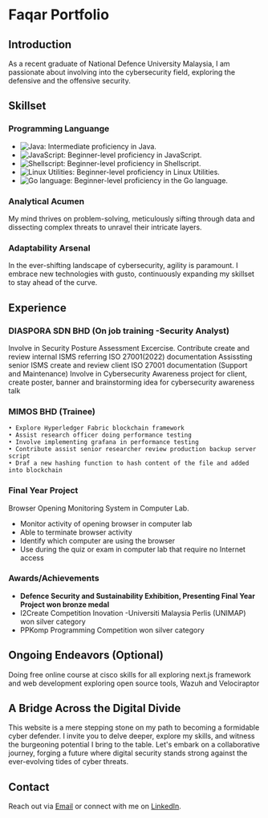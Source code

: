 # Faqar Portfolio

## Introduction
As a recent graduate of National Defence University Malaysia, I am passionate about involving into the cybersecurity field, exploring the defensive and the offensive security.

## Skillset
### Programming Languange
- ![Java](https://img.shields.io/badge/Java-Intermediate-orange): Intermediate proficiency in Java.
- ![JavaScript](https://img.shields.io/badge/JavaScript-Beginner-ADD8E6): Beginner-level proficiency in JavaScript.
- ![Shellscript](https://img.shields.io/badge/Shellscript-Beginner-ADD8E6): Beginner-level proficiency in Shellscript.
- ![Linux Utilities](https://img.shields.io/badge/Linux%20Utilities-Beginner-ADD8E6): Beginner-level proficiency in Linux Utilities.
- ![Go language](https://img.shields.io/badge/Go%20language-Beginner-ADD8E6): Beginner-level proficiency in the Go language.




### Analytical Acumen
My mind thrives on problem-solving, meticulously sifting through data and dissecting complex threats to unravel their intricate layers.


### Adaptability Arsenal
In the ever-shifting landscape of cybersecurity, agility is paramount. I embrace new technologies with gusto, continuously expanding my skillset to stay ahead of the curve.

## Experience
### DIASPORA SDN BHD (On job training -Security Analyst)
Involve in Security Posture Assessment Excercise.
Contribute create and review internal ISMS referring ISO 27001(2022) documentation
Assissting senior ISMS create and review client ISO 27001 documentation (Support and Maintenance)
Involve in Cybersecurity Awareness project for client, create poster, banner and brainstorming idea for cybersecurity awareness talk

### MIMOS BHD (Trainee)
	• Explore Hyperledger Fabric blockchain framework
	• Assist research officer doing performance testing
	• Involve implementing grafana in performance testing
	• Contribute assist senior researcher review production backup server script
	• Draf a new hashing function to hash content of the file and added into blockchain

### Final Year Project
Browser Opening Monitoring System in Computer Lab.
-   Monitor activity of opening browser in computer lab
-   Able to terminate browser activity
-   Identify which computer are using the browser
-   Use during the quiz or exam in computer lab that require no Internet access


### Awards/Achievements
-   **Defence Security and Sustainability Exhibition, Presenting Final Year Project won bronze medal**
-   I2Create Competition Inovation -Universiti Malaysia Perlis (UNIMAP) won silver category
-   PPKomp Programming Competition won silver category

## Ongoing Endeavors (Optional)
Doing free online course at cisco skills for all
exploring next.js framework and web development
exploring open source tools, Wazuh and Velociraptor

## A Bridge Across the Digital Divide
This website is a mere stepping stone on my path to becoming a formidable cyber defender. I invite you to delve deeper, explore my skills, and witness the burgeoning potential I bring to the table. Let's embark on a collaborative journey, forging a future where digital security stands strong against the ever-evolving tides of cyber threats.

## Contact
Reach out via [Email](mailto:MZULFA1212@gmail.com) or connect with me on [LinkedIn](https://www.linkedin.com/in/mzulfaqar/).

